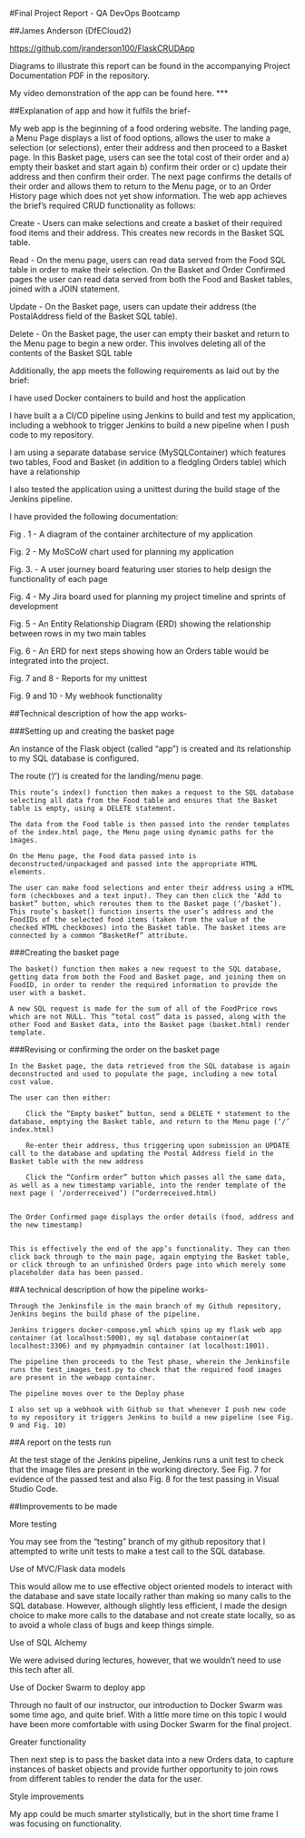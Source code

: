 #Final Project Report - QA DevOps Bootcamp

##James Anderson (DfECloud2)

https://github.com/jranderson100/FlaskCRUDApp 

Diagrams to illustrate this report can be found in the accompanying Project Documentation PDF in the repository.

My video demonstration of the app can be found here. ***


##Explanation of app and how it fulfils the brief-

My web app is the beginning of a food ordering website. The landing page, a Menu Page displays a list of food options, allows the user to make a selection (or selections), enter their address and then proceed to a Basket page. In this Basket page, users can see the total cost of their order and a) empty their basket and start again b) confirm their order or c) update their address and then confirm their order. The next page confirms the details of their order and allows them to return to the Menu page, or to an Order History page which does not yet show information.  The web app achieves the brief’s required CRUD functionality as follows:

Create - Users can make selections and create a basket of their required food items and their address. This creates new records in the Basket SQL table.


Read - On the menu page, users can read data served from the Food SQL table in order to make their selection. On the Basket and Order Confirmed pages the user    can read data served from both the Food and Basket tables, joined with a JOIN statement.

 

Update - On the Basket page,  users can update their address (the PostalAddress field of the Basket SQL table).

Delete - On the Basket page, the user can empty their basket and return to the Menu page to begin a new order. This involves deleting all of the contents of the  Basket SQL table 


Additionally, the app meets the following requirements as laid out by the brief:

I have used Docker containers to build and host the application

I have built a a CI/CD pipeline using Jenkins to build and test my application, including a webhook to trigger Jenkins to build a new pipeline when I push code to my repository.

I am using a separate database service (MySQLContainer) which features two tables, Food and Basket (in addition to a fledgling Orders table) which have a relationship

I also tested the application using a unittest during the build stage of the Jenkins pipeline.

I have provided the following documentation:

Fig . 1 -  A diagram of the container architecture of my application

Fig. 2 - My MoSCoW chart used for planning my application

Fig. 3. -  A user journey board featuring user stories to help design the functionality of each page

Fig. 4 -  My Jira board used for planning my project timeline and sprints of development

Fig. 5  - An Entity Relationship Diagram (ERD) showing the relationship between rows in my two main tables 

Fig. 6 - An ERD for next steps showing how an Orders table would be integrated into the project. 

Fig. 7 and 8 - Reports for my unittest 
        
Fig. 9 and 10 - My webhook functionality



##Technical description of how the app works-

	

###Setting up and creating the basket page

An instance of the Flask object (called “app”) is created and its relationship to my SQL database is configured.

The route (‘/’) is created for the landing/menu page.

    This route’s index() function then makes a request to the SQL database selecting all data from the Food table and ensures that the Basket table is empty, using a DELETE statement. 

    The data from the Food table is then passed into the render templates of the index.html page, the Menu page using dynamic paths for the images.

    On the Menu page, the Food data passed into is deconstructed/unpackaged and passed into the appropriate HTML elements.

    The user can make food selections and enter their address using a HTML form (checkboxes and a text input). They can then click the ‘Add to basket” button, which reroutes them to the Basket page (‘/basket’). This route’s basket() function inserts the user’s address and the FoodIDs of the selected food items (taken from the value of the checked HTML checkboxes) into the Basket table. The basket items are connected by a common “BasketRef” attribute.


###Creating the basket page 

    The basket() function then makes a new request to the SQL database, getting data from both the Food and Basket page, and joining them on FoodID, in order to render the required information to provide the user with a basket. 

    A new SQL request is made for the sum of all of the FoodPrice rows which are not NULL. This “total cost” data is passed, along with the other Food and Basket data, into the Basket page (basket.html) render template. 


###Revising or confirming the order on the basket page 

    In the Basket page, the data retrieved from the SQL database is again deconstructed and used to populate the page, including a new total cost value.

    The user can then either:

        Click the “Empty basket” button, send a DELETE * statement to the database, emptying the Basket table, and return to the Menu page (‘/’ index.html) 

        Re-enter their address, thus triggering upon submission an UPDATE call to the database and updating the Postal Address field in the Basket table with the new address

        Click the “Confirm order” button which passes all the same data, as well as a new timestamp variable, into the render template of the next page ( ‘/orderreceived’) (“orderreceived.html)


    The Order Confirmed page displays the order details (food, address and the new timestamp)


    This is effectively the end of the app’s functionality. They can then click back through to the main page, again emptying the Basket table, or click through to an unfinished Orders page into which merely some placeholder data has been passed.




##A technical description of how the pipeline works-

    Through the Jenkinsfile in the main branch of my Github repository, Jenkins begins the build phase of the pipeline. 

    Jenkins triggers docker-compose.yml which spins up my flask web app container (at localhost:5000), my sql database container(at localhost:3306) and my phpmyadmin container (at localhost:1001). 

    The pipeline then proceeds to the Test phase, wherein the Jenkinsfile runs the test_images_test.py to check that the required food images are present in the webapp container. 

    The pipeline moves over to the Deploy phase

    I also set up a webhook with Github so that whenever I push new code to my repository it triggers Jenkins to build a new pipeline (see Fig. 9 and Fig. 10) 



##A report on the tests run

At the test stage of the Jenkins pipeline, Jenkins runs a unit test to check that the image files are present in the working directory. See Fig. 7 for evidence of the passed test and also Fig. 8 for the test passing in Visual Studio Code.


##Improvements to be made

More testing

You may see from the “testing” branch of my github repository that I attempted to write unit tests to make a test call to the SQL database. 

Use of MVC/Flask data models

This would allow me to use effective object oriented models to interact with the database and save state locally rather than making so many calls to the SQL database. However, although slightly less efficient, I made the design choice to make more calls to the database and not create state locally, so as to avoid a whole class of bugs and keep things simple.

Use of SQL Alchemy 

We were advised during lectures, however, that we wouldn’t need to use this tech after all.

Use of Docker Swarm to deploy app

Through no fault of our instructor, our introduction to Docker Swarm was some time ago, and quite brief. With a little more time on this topic I would have been more comfortable with using Docker Swarm for the final project. 

Greater functionality

Then next step is to pass the basket data into a new Orders data, to capture instances of basket objects and provide further opportunity to join rows from different tables to render the data for the user. 

Style improvements

My app could be much smarter stylistically, but in the short time frame I was focusing on functionality. 
